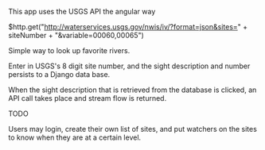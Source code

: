 This app uses the USGS API the angular way

$http.get("http://waterservices.usgs.gov/nwis/iv/?format=json&sites=" + siteNumber + "&variable=00060,00065")

Simple way to look up favorite rivers. 

Enter in USGS's 8 digit site number, and the sight description and number persists to a Django data base. 

When the sight description that is retrieved from the database is clicked, an API call takes place and stream flow is returned.

TODO

Users may login, create their own list of sites, and put watchers on the sites to know when they are at a certain level. 
